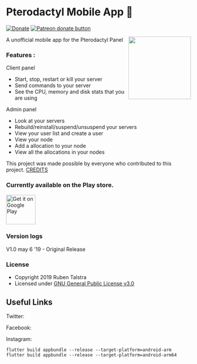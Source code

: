 # Pterodactyl Mobile App 🚀

[![Donate](https://img.shields.io/badge/Donate-PayPal-green.svg)](https://www.paypal.me/RDTalstra)
<span class="badge-patreon"><a href="https://www.patreon.com/Pterodactyl_app" title="Donate to this project using Patreon"><img src="https://img.shields.io/badge/Donate-Patreon-green.svg" alt="Patreon donate button" /></a></span>

A unofficial mobile app for the Pterodactyl Panel
<img align="right" src="https://pterodactyl.io/pterodactyl.png" height="170">

### Features :
Client panel
- Start, stop, restart or kill your server
- Send commands to your server
- See the CPU, memory and disk stats that you are using

Admin panel
- Look at your servers
- Rebuild/reinstall/suspend/unsuspend your servers
- View your user list and create a user
- View your node 
- Add a allocation to your node
- View all the allocations in your nodes


This project was made possible by everyone who contributed to this project. [CREDITS](https://github.com/rubentalstra/Pterodactyl-app/blob/master/CREDITS.md)



### Currently available on the Play store.

<a href='https://play.google.com/store/apps/details?id=nl.rubentalstra.pterodactyl_app'><img alt='Get it on Google Play' src='https://play.google.com/intl/en_us/badges/images/generic/en_badge_web_generic.png' height='80px'/></a>


### Version logs

V1.0 may 6 '19 - Original Release



### License

- Copyright 2019 Ruben Talstra
- Licensed under [GNU General Public License v3.0](https://github.com/rubentalstra/Pterodactyl-app/blob/master/LICENSE)


## Useful Links


Twitter: 

Facebook: 

Instagram: 



```
flutter build appbundle --release --target-platform=android-arm
flutter build appbundle --release --target-platform=android-arm64
```
